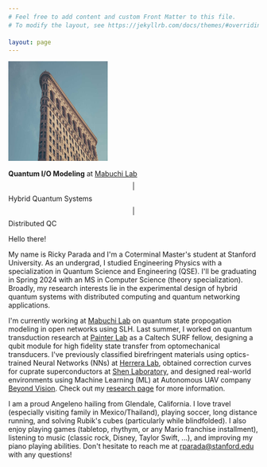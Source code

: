 ```yaml
---
# Feel free to add content and custom Front Matter to this file.
# To modify the layout, see https://jekyllrb.com/docs/themes/#overriding-theme-defaults

layout: page
---
```

<img src="assets/img/10.jpg" alt="" width="200" height="200" id="hp"/>

**Quantum I/O Modeling** at [Mabuchi Lab](https://mabuchilab.org/) $$\vert$$ Hybrid Quantum Systems $$\vert$$ Distributed QC

Hello there!

My name is Ricky Parada and I'm a Coterminal Master's student at Stanford University. As an undergrad, I studied Engineering Physics with a specialization in Quantum Science and Engineering (QSE). I'll be graduating in Spring 2024 with an MS in Computer Science (theory specialization). Broadly, my research interests lie in the experimental design of hybrid quantum systems with distributed computing and quantum networking applications.

I'm currently working at [Mabuchi Lab](https://mabuchilab.org/) on quantum state propogation modeling in open networks using SLH. Last summer, I worked on quantum transduction research at [Painter Lab](https://painterlab.caltech.edu/) as a Caltech SURF fellow, designing a qubit module for high fidelity state transfer from optomechanical transducers. I've previously classified birefringent materials using optics-trained Neural Networks (NNs) at [Herrera Lab](https://fherreralab.com/), obtained correction curves for cuprate superconductors at [Shen Laboratory](https://arpes.stanford.edu), and designed real-world environments using Machine Learning (ML) at Autonomous UAV company [Beyond Vision](https://beyond-vision.pt/). Check out my [research page](https://rickyparada.github.io/research) for more information.

I am a proud Angeleno hailing from Glendale, California. I love travel (especially visiting family in Mexico/Thailand), playing soccer, long distance running, and solving Rubik's cubes (particularly while blindfolded). I also enjoy playing games (tabletop, rhythym, or any Mario franchise installment), listening to music (classic rock, Disney, Taylor Swift, ...), and improving my piano playing abilities. Don't hesitate to reach me at [rparada@stanford.edu](mailto:rparada@stanford.edu) with any questions!

<div style="text-align:center;">
<a href="mailto:rparada@stanford.edu" title="email"><i class="fa-solid fa-envelope fa-2x"></i></a>
<a href="https://scholar.google.com/citations?user=j7NyAisAAAAJ&hl" title="Google Scholar"><i class="ai ai-google-scholar fa-2x"></i></a>
<a href="https://github.com/rickyparada6" title="GitHub"><i class="fa-brands fa-github fa-2x"></i></a>
<a href="https://www.linkedin.com/in/rickyparada" title="LinkedIn"><i class="fa-brands fa-linkedin fa-2x"></i></a>
<a href="https://orcid.org/0000-0003-2264-1100" title="ORCID"><i class="ai ai-orcid ai-2x"></i></a>
<div>
